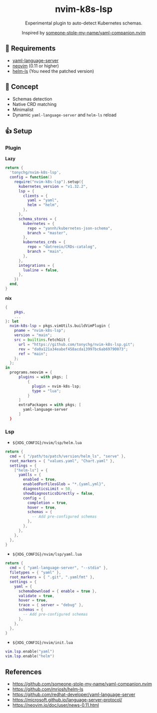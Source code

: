 <div align="center">

# nvim-k8s-lsp

Experimental plugin to auto-detect Kubernetes schemas.

Inspired by [someone-stole-my-name/yaml-companion.nvim](https://github.com/someone-stole-my-name/yaml-companion.nvim)

</div>

## 🦶 Requirements

- [yaml-language-server](https://github.com/redhat-developer/yaml-language-server)
- [neovim](https://github.com/neovim/neovim) (0.11 or higher)
- [helm-ls](https://github.com/tonychg/helm-ls) (You need the patched version)

## 🍚 Concept

- Schemas detection
- Native CRD matching
- Minimalist
- Dynamic `yaml-language-server` and `helm-ls` reload

## 👍 Setup

### Plugin

**Lazy**

```lua
return {
  'tonychg/nvim-k8s-lsp',
  config = function()
    require("nvim-k8s-lsp").setup({
      kubernetes_version = "v1.32.2",
      lsp = {
        clients = {
          yaml = "yaml",
          helm = "helm",
        },
      },
      schema_stores = {
        kubernetes = {
          repo = "yannh/kubernetes-json-schema",
          branch = "master",
        },
        kubernetes_crds = {
          repo = "datreeio/CRDs-catalog",
          branch = "main",
        },
      },
      integrations = {
        lualine = false,
      },
    })
  end,
}
```

**nix**

```nix
{
    pkgs,
    ...
}: let
  nvim-k8s-lsp = pkgs.vimUtils.buildVimPlugin {
    pname = "nvim-k8s-lsp";
    version = "main";
    src = builtins.fetchGit {
      url = "https://github.com/tonychg/nvim-k8s-lsp.git";
      rev = "da0a121a34eabef458acda13997bc6ab69790073";
      ref = "main";
    };
  };
in
  programs.neovim = {
      plugins = with pkgs; [
          {
            plugin = nvim-k8s-lsp;
            type = "lua";
          }
      ]
      extraPackages = with pkgs; [
        yaml-language-server
      ]
  }
```

### Lsp

* `${XDG_CONFIG}/nvim/lsp/helm.lua`

```lua
return {
  cmd = { "/path/to/patch/version/helm_ls", "serve" },
  root_markers = { "values.yaml", "Chart.yaml" },
  settings = {
    ["helm-ls"] = {
      yamlls = {
        enabled = true,
        enabledForFilesGlob = "*.{yaml,yml}",
        diagnosticsLimit = 50,
        showDiagnosticsDirectly = false,
        config = {
          completion = true,
          hover = true,
          schemas = {
            -- Add pre-configured schemas
          },
        },
      },
    },
  },
}
```

* `${XDG_CONFIG}/nvim/lsp/yaml.lua`

```lua
return {
  cmd = { "yaml-language-server", "--stdio" },
  filetypes = { "yaml" },
  root_markers = { ".git", ".yamlfmt" },
  settings = {
    yaml = {
      schemaDownload = { enable = true },
      validate = true,
      hover = true,
      trace = { server = "debug" },
      schemas = {
        -- Add pre-configured schemas
      },
    },
  },
}
```

* `${XDG_CONFIG}/nvim/init.lua`

```lua
vim.lsp.enable("yaml")
vim.lsp.enable("helm")
```

## References

- https://github.com/someone-stole-my-name/yaml-companion.nvim
- https://github.com/mrjosh/helm-ls
- https://github.com/redhat-developer/yaml-language-server
- https://microsoft.github.io/language-server-protocol/
- https://neovim.io/doc/user/news-0.11.html
